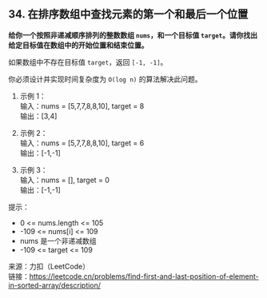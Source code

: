 ## 34. 在排序数组中查找元素的第一个和最后一个位置

**给你一个按照非递减顺序排列的整数数组 `nums`，和一个目标值 `target`。请你找出给定目标值在数组中的开始位置和结束位置。**

如果数组中不存在目标值 `target`，返回 `[-1, -1]`。

你必须设计并实现时间复杂度为 `O(log n)` 的算法解决此问题。

1. 示例 1：  
   输入：nums = [5,7,7,8,8,10], target = 8  
   输出：[3,4]

2. 示例 2：  
   输入：nums = [5,7,7,8,8,10], target = 6  
   输出：[-1,-1]

3. 示例 3：  
   输入：nums = [], target = 0  
   输出：[-1,-1]

提示：

- 0 <= nums.length <= 105
- -109 <= nums[i] <= 109
- nums 是一个非递减数组
- -109 <= target <= 109

来源：力扣（LeetCode）  
链接：https://leetcode.cn/problems/find-first-and-last-position-of-element-in-sorted-array/description/
